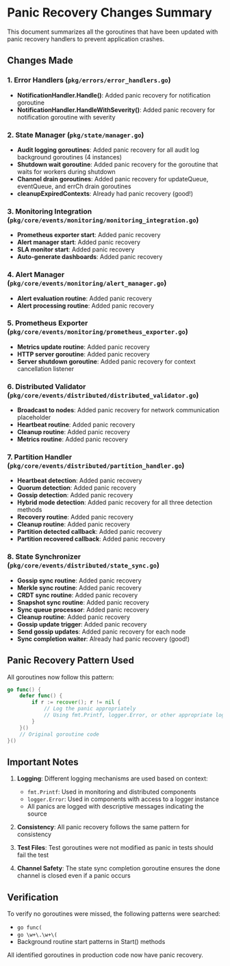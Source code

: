 # Panic Recovery Changes Summary

This document summarizes all the goroutines that have been updated with panic recovery handlers to prevent application crashes.

## Changes Made

### 1. Error Handlers (`pkg/errors/error_handlers.go`)
- **NotificationHandler.Handle()**: Added panic recovery for notification goroutine
- **NotificationHandler.HandleWithSeverity()**: Added panic recovery for notification goroutine with severity

### 2. State Manager (`pkg/state/manager.go`)
- **Audit logging goroutines**: Added panic recovery for all audit log background goroutines (4 instances)
- **Shutdown wait goroutine**: Added panic recovery for the goroutine that waits for workers during shutdown
- **Channel drain goroutines**: Added panic recovery for updateQueue, eventQueue, and errCh drain goroutines
- **cleanupExpiredContexts**: Already had panic recovery (good!)

### 3. Monitoring Integration (`pkg/core/events/monitoring/monitoring_integration.go`)
- **Prometheus exporter start**: Added panic recovery
- **Alert manager start**: Added panic recovery
- **SLA monitor start**: Added panic recovery
- **Auto-generate dashboards**: Added panic recovery

### 4. Alert Manager (`pkg/core/events/monitoring/alert_manager.go`)
- **Alert evaluation routine**: Added panic recovery
- **Alert processing routine**: Added panic recovery

### 5. Prometheus Exporter (`pkg/core/events/monitoring/prometheus_exporter.go`)
- **Metrics update routine**: Added panic recovery
- **HTTP server goroutine**: Added panic recovery
- **Server shutdown goroutine**: Added panic recovery for context cancellation listener

### 6. Distributed Validator (`pkg/core/events/distributed/distributed_validator.go`)
- **Broadcast to nodes**: Added panic recovery for network communication placeholder
- **Heartbeat routine**: Added panic recovery
- **Cleanup routine**: Added panic recovery
- **Metrics routine**: Added panic recovery

### 7. Partition Handler (`pkg/core/events/distributed/partition_handler.go`)
- **Heartbeat detection**: Added panic recovery
- **Quorum detection**: Added panic recovery
- **Gossip detection**: Added panic recovery
- **Hybrid mode detection**: Added panic recovery for all three detection methods
- **Recovery routine**: Added panic recovery
- **Cleanup routine**: Added panic recovery
- **Partition detected callback**: Added panic recovery
- **Partition recovered callback**: Added panic recovery

### 8. State Synchronizer (`pkg/core/events/distributed/state_sync.go`)
- **Gossip sync routine**: Added panic recovery
- **Merkle sync routine**: Added panic recovery
- **CRDT sync routine**: Added panic recovery
- **Snapshot sync routine**: Added panic recovery
- **Sync queue processor**: Added panic recovery
- **Cleanup routine**: Added panic recovery
- **Gossip update trigger**: Added panic recovery
- **Send gossip updates**: Added panic recovery for each node
- **Sync completion waiter**: Already had panic recovery (good!)

## Panic Recovery Pattern Used

All goroutines now follow this pattern:

```go
go func() {
    defer func() {
        if r := recover(); r != nil {
            // Log the panic appropriately
            // Using fmt.Printf, logger.Error, or other appropriate logging
        }
    }()
    // Original goroutine code
}()
```

## Important Notes

1. **Logging**: Different logging mechanisms are used based on context:
   - `fmt.Printf`: Used in monitoring and distributed components
   - `logger.Error`: Used in components with access to a logger instance
   - All panics are logged with descriptive messages indicating the source

2. **Consistency**: All panic recovery follows the same pattern for consistency

3. **Test Files**: Test goroutines were not modified as panic in tests should fail the test

4. **Channel Safety**: The state sync completion goroutine ensures the done channel is closed even if a panic occurs

## Verification

To verify no goroutines were missed, the following patterns were searched:
- `go func(`
- `go \w+\.\w+\(`
- Background routine start patterns in Start() methods

All identified goroutines in production code now have panic recovery.